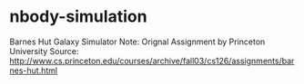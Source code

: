 # nbody-simulation
Barnes Hut Galaxy Simulator
Note: Orignal Assignment by Princeton University
Source: http://www.cs.princeton.edu/courses/archive/fall03/cs126/assignments/barnes-hut.html
